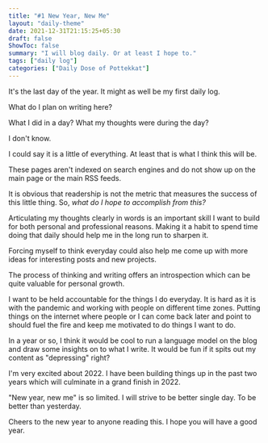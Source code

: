 ```yaml
---
title: "#1 New Year, New Me"
layout: "daily-theme"
date: 2021-12-31T21:15:25+05:30
draft: false
ShowToc: false
summary: "I will blog daily. Or at least I hope to."
tags: ["daily log"]
categories: ["Daily Dose of Pottekkat"]
---
```


It's the last day of the year. It might as well be my first daily log.

What do I plan on writing here?

What I did in a day? What my thoughts were during the day? 

I don't know.

I could say it is a little of everything. At least that is what I think this will be.

These pages aren't indexed on search engines and do not show up on the main page or the main RSS feeds.

It is obvious that readership is not the metric that measures the success of this little thing. So, _what do I hope to accomplish from this?_

Articulating my thoughts clearly in words is an important skill I want to build for both personal and professional reasons. Making it a habit to spend time doing that daily should help me in the long run to sharpen it.

Forcing myself to think everyday could also help me come up with more ideas for interesting posts and new projects.

The process of thinking and writing offers an introspection which can be quite valuable for personal growth.

I want to be held accountable for the things I do everyday. It is hard as it is with the pandemic and working with people on different time zones. Putting things on the internet where people or I can come back later and point to should fuel the fire and keep me motivated to do things I want to do.

In a year or so, I think it would be cool to run a language model on the blog and draw some insights on to what I write. It would be fun if it spits out my content as "depressing" right?

I'm very excited about 2022. I have been building things up in the past two years which will culminate in a grand finish in 2022.

"New year, new me" is so limited. I will strive to be better single day. To be better than yesterday.

Cheers to the new year to anyone reading this. I hope you will have a good year.
